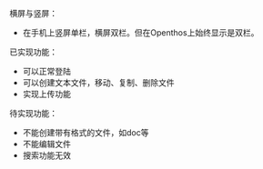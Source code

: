 横屏与竖屏：

- 在手机上竖屏单栏，横屏双栏。但在Openthos上始终显示是双栏。

已实现功能：

- 可以正常登陆
- 可以创建文本文件，移动、复制、删除文件
- 实现上传功能

待实现功能：

- 不能创建带有格式的文件，如doc等
- 不能编辑文件
- 搜索功能无效